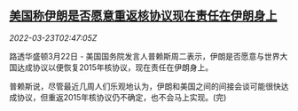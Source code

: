 <!--1648004463000-->
[美国称伊朗是否愿意重返核协议现在责任在伊朗身上](https://cn.reuters.com/article/us-iran-nuclear-talk-0323-idCNKCS2LK06N)
------

<div><i>2022-03-23T02:47:05Z</i></div><p>路透华盛顿3月22日 - 美国国务院发言人普赖斯周二表示，伊朗是否愿意与世界大国达成协议以便恢复2015年核协议，现在责任在伊朗身上。</p><p>普赖斯说，尽管最近几周人们乐观地认为，伊朗和美国之间的间接会谈可能很快达成协议，但重返2015年核协议仍不确定，也不会马上实现。(完)</p>
